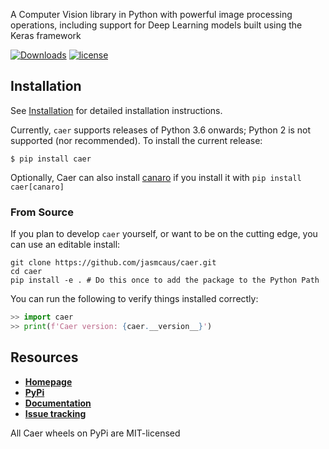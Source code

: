 A Computer Vision library in Python with powerful image processing operations, including support for Deep Learning models built using the Keras framework

[![Downloads](https://pepy.tech/badge/caer)](https://pepy.tech/project/caer)
[![license](https://img.shields.io/github/license/jasmcaus/caer?label=license)][license]


## Installation
See [Installation][install] for detailed installation instructions. 


Currently, `caer` supports releases of Python 3.6 onwards; Python 2 is not supported (nor recommended). 
To install the current release:

```shell
$ pip install caer
```

Optionally, Caer can also install [canaro](https://github.com/jasmcaus/canaro) if you install it with `pip install caer[canaro]`

### From Source
If you plan to develop `caer` yourself, or want to be on the cutting edge, you can use an editable install:

```shell
git clone https://github.com/jasmcaus/caer.git
cd caer
pip install -e . # Do this once to add the package to the Python Path
```

You can run the following to verify things installed correctly:

```python
>> import caer
>> print(f'Caer version: {caer.__version__}')
```


## Resources

- [**Homepage**](https://github.com/jasmcaus/caer)
- [**PyPi**](https://pypi.org/project/caer)
- [**Documentation**](https://github.com/jasmcaus/caer/blob/master/docs/README.md)
- [**Issue tracking**](https://github.com/jasmcaus/caer/issues)

All Caer wheels on PyPi are MIT-licensed


[install]: https://github.com/jasmcaus/caer/blob/master/INSTALL.md
[license]: https://github.com/jasmcaus/caer/blob/master/LICENSE